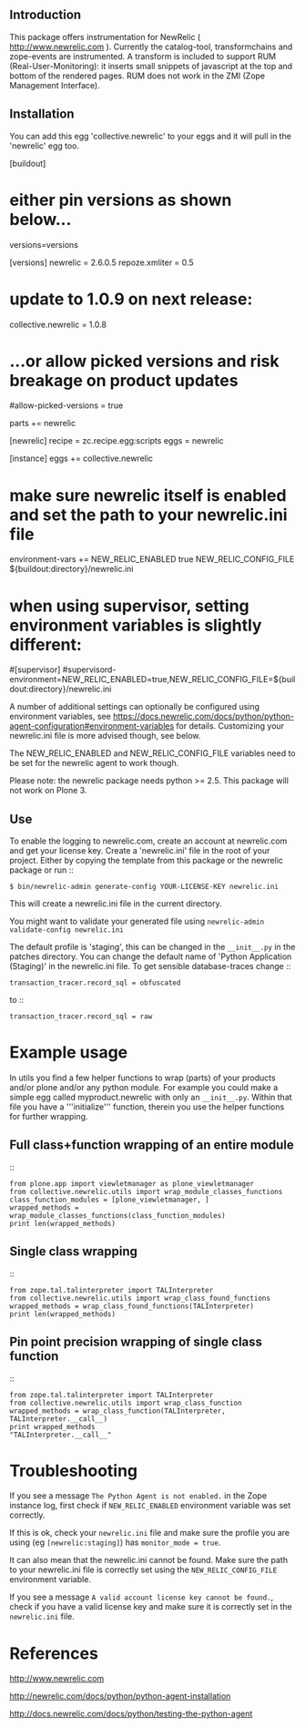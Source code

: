 Introduction
------------

This package offers instrumentation for NewRelic ( http://www.newrelic.com ). Currently the catalog-tool, transformchains and zope-events are instrumented. A transform is included to support RUM (Real-User-Monitoring): it inserts small snippets of javascript at the top and bottom of the rendered pages. RUM does not work in the ZMI (Zope Management Interface).

Installation
------------

You can add this egg 'collective.newrelic' to your eggs and it will pull in the 'newrelic' egg too. 

[buildout]

# either pin versions as shown below...  
versions=versions

[versions]
newrelic = 2.6.0.5
repoze.xmliter = 0.5
# update to 1.0.9 on next release:
collective.newrelic = 1.0.8 

# ...or allow picked versions and risk breakage on product updates
#allow-picked-versions = true

parts +=
    newrelic    

[newrelic]
recipe = zc.recipe.egg:scripts
eggs = newrelic

[instance]
eggs +=
    collective.newrelic

# make sure newrelic itself is enabled and set the path to your newrelic.ini file
environment-vars +=
    NEW_RELIC_ENABLED true
    NEW_RELIC_CONFIG_FILE ${buildout:directory}/newrelic.ini

# when using supervisor, setting environment variables is slightly different:
#[supervisor]
#supervisord-environment=NEW_RELIC_ENABLED=true,NEW_RELIC_CONFIG_FILE=${buildout:directory}/newrelic.ini

A number of additional settings can optionally be configured using environment variables,
see https://docs.newrelic.com/docs/python/python-agent-configuration#environment-variables for details.
Customizing your newrelic.ini file is more advised though, see below.

The NEW_RELIC_ENABLED and NEW_RELIC_CONFIG_FILE variables need to be set for the newrelic agent to work though. 

Please note: the newrelic package needs python >= 2.5. This package will not work on Plone 3.

Use
---

To enable the logging to newrelic.com, create an account at newrelic.com and get your license key. Create a 'newrelic.ini' file in the root of your project. Either by copying the template from this package or the newrelic package or run ::

    $ bin/newrelic-admin generate-config YOUR-LICENSE-KEY newrelic.ini

This will create a newrelic.ini file in the current directory.

You might want to validate your generated file using ``newrelic-admin validate-config newrelic.ini``

The default profile is 'staging', this can be changed in the `__init__.py` in the patches directory. You can change the default name of 'Python Application (Staging)' in the newrelic.ini file. To get sensible database-traces change ::

    transaction_tracer.record_sql = obfuscated

to ::

    transaction_tracer.record_sql = raw
 

Example usage
=============
In utils you find a few helper functions to wrap (parts) of your products and/or plone and/or any python module.
For example you could make a simple egg called myproduct.newrelic with only an `__init__.py`.
Within that file you have a '''initialize''' function, therein you use the helper functions for further wrapping.

Full class+function wrapping of an entire module
------------------------------------------------
::

    from plone.app import viewletmanager as plone_viewletmanager
    from collective.newrelic.utils import wrap_module_classes_functions
    class_function_modules = [plone_viewletmanager, ]
    wrapped_methods = wrap_module_classes_functions(class_function_modules)
    print len(wrapped_methods)

Single class wrapping 
---------------------
:: 

    from zope.tal.talinterpreter import TALInterpreter
    from collective.newrelic.utils import wrap_class_found_functions
    wrapped_methods = wrap_class_found_functions(TALInterpreter)
    print len(wrapped_methods)

Pin point precision wrapping of single class function
-----------------------------------------------------
::

    from zope.tal.talinterpreter import TALInterpreter
    from collective.newrelic.utils import wrap_class_function
    wrapped_methods = wrap_class_function(TALInterpreter, TALInterpreter.__call__)
    print wrapped_methods
    "TALInterpreter.__call__"


Troubleshooting
===============

If you see a message ``The Python Agent is not enabled.`` in the Zope instance 
log, first check if ``NEW_RELIC_ENABLED`` environment variable was set correctly. 

If this is ok, check your ``newrelic.ini`` file and make sure the profile 
you are using (eg ``[newrelic:staging]``) has ``monitor_mode = true``.

It can also mean that the newrelic.ini cannot be found.
Make sure the path to your newrelic.ini file is correctly set 
using the ``NEW_RELIC_CONFIG_FILE`` environment variable.  

If you see a message ``A valid account license key cannot be found.``, 
check if you have a valid license key and make sure it is correctly set 
in the ``newrelic.ini`` file.

References
============

 http://www.newrelic.com

 http://newrelic.com/docs/python/python-agent-installation

 http://docs.newrelic.com/docs/python/testing-the-python-agent
